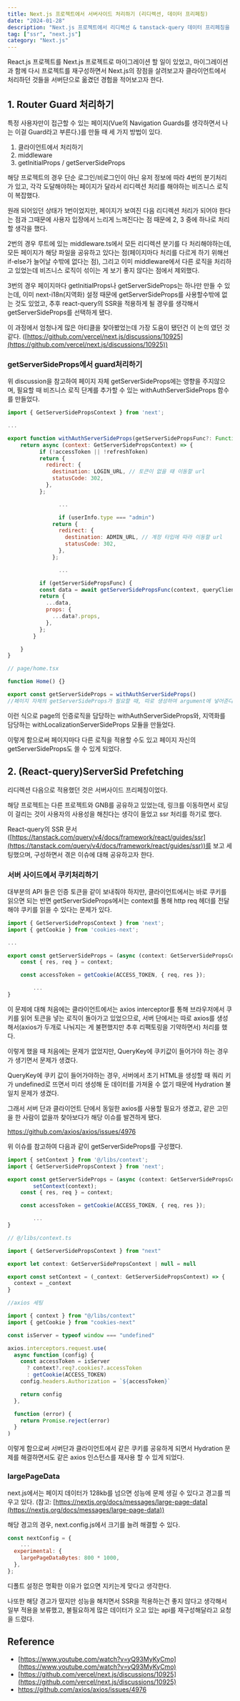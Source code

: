 ```yaml
---
title: Next.js 프로젝트에서 서버사이드 처리하기 (리디렉션, 데이터 프리페칭)
date: "2024-01-28"
description: "Next.js 프로젝트에서 리디렉션 & tanstack-query 데이터 프리페칭을 서버사이드에서 처리한 경험을 공유한다."
tag: ["ssr", "next.js"]
category: "Next.js"
---
```


React.js 프로젝트를 Next.js 프로젝트로 마이그레이션 할 일이 있었고,
마이그레이션과 함께 다시 프로젝트를 재구성하면서 Next.js의 장점을 살려보고자 클라이언트에서 처리하던 것들을 서버단으로 옮겼던 경험을 적어보고자 한다.

## 1. Router Guard 처리하기

특정 사용자만이 접근할 수 있는 페이지(Vue의 Navigation Guards를 생각하면서 나는 이걸 Guard라고 부른다.)를 만들 때 세 가지 방법이 있다.

1. 클라이언트에서 처리하기
2. middleware
3. getInitialProps / getServerSideProps

해당 프로젝트의 경우 단순 로그인/비로그인이 아닌 유저 정보에 따라 4번의 분기처리가 있고, 각각 도달해야하는 페이지가 달라서 리디렉션 처리를 해야하는 비즈니스 로직이 복잡했다.

원래 되어있던 상태가 1번이었지만, 페이지가 보여진 다음 리디렉션 처리가 되어야 한다는 점과 그때문에 사용자 입장에서 느리게 느껴진다는 점 때문에 2, 3 중에 하나로 처리할 생각을 했다.

2번의 경우 루트에 있는 middleware.ts에서 모든 리디렉션 분기를 다 처리해야하는데, 모든 페이지가 해당 파일을 공유하고 있다는 점(페이지마다 처리를 다르게 하기 위해선 if-else가 늘어날 수밖에 없다는 점), 그리고 이미 middleware에서 다른 로직을 처리하고 있었는데 비즈니스 로직이 섞이는 게 보기 좋지 않다는 점에서 제외했다.

3번의 경우 페이지마다 getInitialProps나 getServerSideProps는 하나만 만들 수 있는데, 이미 next-i18n(지역화) 설정 때문에 getServerSideProps를 사용할수밖에 없는 것도 있었고, 추후 react-query의 SSR을 적용하게 될 경우를 생각해서 getServerSideProps를 선택하게 됐다.

이 과정에서 엄청나게 많은 아티클을 찾아봤었는데 가장 도움이 됐던건 이 논의 였던 것 같다. ([https://github.com/vercel/next.js/discussions/10925](https://github.com/vercel/next.js/discussions/10925))

### getServerSideProps에서 guard처리하기

위 discussion을 참고하여 페이지 자체 getServerSideProps에는 영향을 주지않으며, 필요할 때 비즈니스 로직 단계를 추가할 수 있는 withAuthServerSideProps 함수를 만들었다.

```jsx
import { GetServerSidePropsContext } from 'next';

...

export function withAuthServerSideProps(getServerSidePropsFunc?: Function){
    return async (context: GetServerSidePropsContext) => {
	      if (!accessToken || !refreshToken)
	      return {
	        redirect: {
	          destination: LOGIN_URL, // 토큰이 없을 때 이동할 url
	          statusCode: 302,
	        },
	      };

				...

				if (userInfo.type === "admin")
		      return {
		        redirect: {
		          destination: ADMIN_URL, // 계정 타입에 따라 이동할 url
		          statusCode: 302,
		        },
		      };

				...

		  if (getServerSidePropsFunc) {
	      const data = await getServerSidePropsFunc(context, queryClient);
	      return {
	        ...data,
	        props: {
	          ...data?.props,
	        },
	      };
	    }

    }
}
```

```jsx
// page/home.tsx

function Home() {}

export const getServerSideProps = withAuthServerSideProps()
//페이지 자체의 getServerSideProps가 필요할 때, 따로 생성하여 argument에 넣어준다.
```

이런 식으로 page의 인증로직을 담당하는 withAuthServerSideProps와, 지역화를 담당하는 withLocalizationServerSideProps 모듈을 만들었다.

이렇게 함으로써 페이지마다 다른 로직을 적용할 수도 있고 페이지 자신의 getServerSideProps도 쓸 수 있게 되었다.

## 2. (React-query)ServerSid Prefetching

리디렉션 다음으로 적용했던 것은 서버사이드 프리페칭이었다.

해당 프로젝트는 다른 프로젝트와 GNB를 공유하고 있었는데, 링크를 이동하면서 로딩이 걸리는 것이 사용자의 사용성을 해친다는 생각이 들었고 ssr 처리를 하기로 했다.

React-query의 SSR 문서([https://tanstack.com/query/v4/docs/framework/react/guides/ssr](https://tanstack.com/query/v4/docs/framework/react/guides/ssr))를 보고 세팅했으며, 구성하면서 겪은 이슈에 대해 공유하고자 한다.

### 서버 사이드에서 쿠키처리하기

대부분의 API 들은 인증 토큰을 같이 보내줘야 하지만, 클라이언트에서는 바로 쿠키를 읽으면 되는 반면 getServerSideProps에서는 context를 통해 http req 헤더를 전달해야 쿠키를 읽을 수 있다는 문제가 있다.

```jsx
import { GetServerSidePropsContext } from 'next';
import { getCookie } from 'cookies-next';

...

export const getServerSideProps = (async (context: GetServerSidePropsContext) => {
    const { res, req } = context;

    const accessToken = getCookie(ACCESS_TOKEN, { req, res });

		...
}
```

이 문제에 대해 처음에는 클라이언트에서는 axios interceptor를 통해 브라우저에서 쿠키를 읽어 토큰을 넣는 로직이 돌아가고 있었으므로, 서버 단에서는 따로 axios를 생성해서(axios가 두개로 나눠지는 게 불편했지만 추후 리팩토링을 기약하면서) 처리를 했다.

이렇게 했을 때 처음에는 문제가 없었지만, QueryKey에 쿠키값이 들어가야 하는 경우가 생기면서 문제가 생겼다.

QueryKey에 쿠키 값이 들어가야하는 경우, 서버에서 초기 HTML을 생성할 때 쿼리 키가 undefined로 뜨면서 미리 생성해 둔 데이터를 가져올 수 없기 때문에 Hydration 불일치 문제가 생겼다.

그래서 서버 단과 클라이언트 단에서 동일한 axios를 사용할 필요가 생겼고, 같은 고민을 한 사람이 없을까 찾아보다가 해당 이슈를 발견하게 됐다.

https://github.com/axios/axios/issues/4976

위 이슈를 참고하여 다음과 같이 getServerSideProps를 구성했다.

```jsx
import { setContext } from '@/libs/context';
import { GetServerSidePropsContext } from 'next';

export const getServerSideProps = (async (context: GetServerSidePropsContext) => {
		setContext(context);
    const { res, req } = context;

    const accessToken = getCookie(ACCESS_TOKEN, { req, res });

		...
}
```

```jsx
// @/libs/context.ts

import { GetServerSidePropsContext } from "next"

export let context: GetServerSidePropsContext | null = null

export const setContext = (_context: GetServerSidePropsContext) => {
  context = _context
}
```

```jsx
//axios 세팅

import { context } from "@/libs/context"
import { getCookie } from "cookies-next"

const isServer = typeof window === "undefined"

axios.interceptors.request.use(
  async function (config) {
    const accessToken = isServer
      ? context?.req?.cookies?.accessToken
      : getCookie(ACCESS_TOKEN)
    config.headers.Authorization = `${accessToken}`

    return config
  },

  function (error) {
    return Promise.reject(error)
  }
)
```

이렇게 함으로써 서버단과 클라이언트에서 같은 쿠키를 공유하게 되면서 Hydration 문제를 해결하면서도 같은 axios 인스턴스를 재사용 할 수 있게 되었다.

### largePageData

next.js에서는 페이지 데이터가 128kb를 넘으면 성능에 문제 생길 수 있다고 경고를 띄우고 있다. (참고: [https://nextjs.org/docs/messages/large-page-data](https://nextjs.org/docs/messages/large-page-data))

해당 경고의 경우, next.config.js에서 크기를 늘려 해결할 수 있다.

```jsx
const nextConfig = {
	...
  experimental: {
    largePageDataBytes: 800 * 1000,
  },
};
```

디폴트 설정은 명확한 이유가 없으면 지키는게 맞다고 생각한다.

나또한 해당 경고가 떴지만 성능을 해치면서 SSR을 적용하는건 좋지 않다고 생각해서 일부 적용을 보류했고, 불필요하게 많은 데이터가 오고 있는 api를 재구성해달라고 요청을 드렸다.

## Reference

- [https://www.youtube.com/watch?v=yQ93MyKyCmo](https://www.youtube.com/watch?v=yQ93MyKyCmo)
- [https://github.com/vercel/next.js/discussions/10925](https://github.com/vercel/next.js/discussions/10925)
- https://github.com/axios/axios/issues/4976
